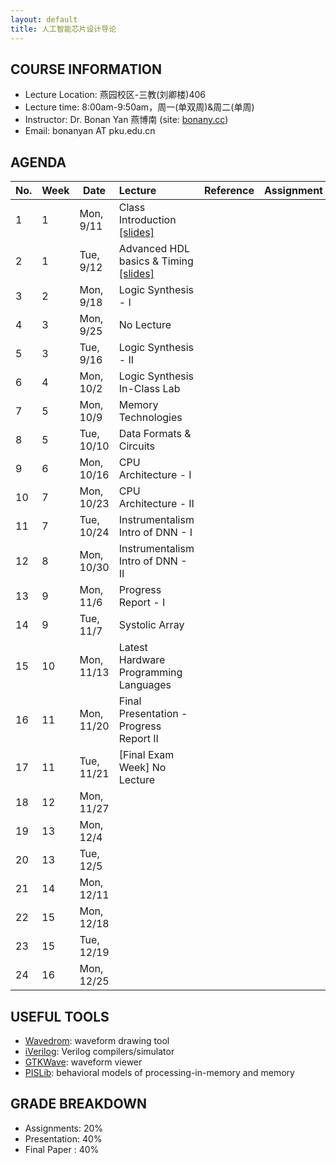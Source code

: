 ```yaml
---
layout: default
title: 人工智能芯片设计导论
---
```


## COURSE INFORMATION

- Lecture Location: 燕园校区-三教(刘卿楼)406
- Lecture time:	8:00am-9:50am，周一(单双周)&周二(单周)
- Instructor: Dr. Bonan Yan 燕博南 (site: [bonany.cc](https://bonany.cc))
- Email:	bonanyan AT pku.edu.cn

## AGENDA

| No. | Week | Date       | Lecture                                                                 | Reference | Assignment |
| --- | ---- | ---------- | :---------------------------------------------------------------------- | :-------- | ---------- |
| 1   | 1    | Mon, 9/11  | Class Introduction [\[slides\]](/assets/lec/Lec1_intro.pdf)             |           |            |
| 2   | 1    | Tue, 9/12  | Advanced HDL basics & Timing [\[slides\]](/assets/lec/Lec2_verilog.pdf) |           |            |
| 3   | 2    | Mon, 9/18  | Logic Synthesis - I                                                     |           |            |
| 4   | 3    | Mon, 9/25  | No Lecture                                                              |           |            |
| 5   | 3    | Tue, 9/16  | Logic Synthesis - II                                                    |           |            |
| 6   | 4    | Mon, 10/2  | Logic Synthesis In-Class Lab                                            |           |            |
| 7   | 5    | Mon, 10/9  | Memory Technologies                                                     |           |            |
| 8   | 5    | Tue, 10/10 | Data Formats & Circuits                                                 |           |            |
| 9   | 6    | Mon, 10/16 | CPU Architecture - I                                                    |           |            |
| 10  | 7    | Mon, 10/23 | CPU Architecture - II                                                   |           |            |
| 11  | 7    | Tue, 10/24 | Instrumentalism Intro of DNN - I                                        |           |            |
| 12  | 8    | Mon, 10/30 | Instrumentalism Intro of DNN - II                                       |           |            |
| 13  | 9    | Mon, 11/6  | Progress Report - I                                                     |           |            |
| 14  | 9    | Tue, 11/7  | Systolic Array                                                          |           |            |
| 15  | 10   | Mon, 11/13 | Latest Hardware Programming Languages                                   |           |            |
| 16  | 11   | Mon, 11/20 | Final Presentation - Progress Report II                                 |           |            |
| 17  | 11   | Tue, 11/21 | [Final Exam Week] No Lecture                                            |           |            |
| 18  | 12   | Mon, 11/27 |                                                                         |           |            |
| 19  | 13   | Mon, 12/4  |                                                                         |           |            |
| 20  | 13   | Tue, 12/5  |                                                                         |           |            |
| 21  | 14   | Mon, 12/11 |                                                                         |           |            |
| 22  | 15   | Mon, 12/18 |                                                                         |           |            |
| 23  | 15   | Tue, 12/19 |                                                                         |           |            |
| 24  | 16   | Mon, 12/25 |                                                                         |           |            |

## USEFUL TOOLS

- [Wavedrom](https://wavedrom.com): waveform drawing tool
- [iVerilog](https://github.com/steveicarus/iverilog): Verilog compilers/simulator
- [GTKWave](https://gtkwave.sourceforge.net): waveform viewer
- [PISLib](https://bonany.gitlab.io/pis/): behavioral models of processing-in-memory and memory


## GRADE BREAKDOWN

- Assignments: 20%
- Presentation: 40%
- Final Paper : 40%
